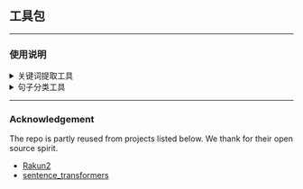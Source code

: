 ## 工具包
---

### 使用说明
<details>
<summary>
关键词提取工具
</summary>
<br/>

**文件:** cal_class.py

**功能:** 从`text`中提取n个关键字，并返回@@相隔的字符串。

**安装依赖：**

注：可能需要python3.9,如果失败请参照[Rakun2](https://github.com/SkBlaz/rakun2)重新创建conda环境。
```
pip install rakun2
```

**使用:**

具体请看注释
```
from cal_keywords import get_keywords

keywords_str = get_keywords("A dog is here.")
```

</details>

<details>
<summary>
句子分类工具
</summary>
<br/>

**文件:** cal_keywords.py

**功能:** 根据`text`分类，列表列表由key_tech.csv指定。

**安装依赖:**
```
pip install sentence_transformers, pandas
```

**使用:**

具体请看注释
```
from cal_class import get_class

class_str, cat_scores = get_class("A dog is here.")
```

</details>

---

### Acknowledgement
The repo is partly reused from projects listed below. We thank for their open source spirit.

- [Rakun2](https://github.com/SkBlaz/rakun2)
- [sentence_transformers](https://github.com/UKPLab/sentence-transformers)